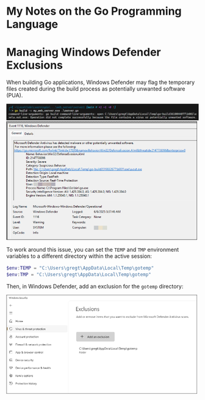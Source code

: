 # My Notes on the Go Programming Language

# Managing Windows Defender Exclusions

When building Go applications, Windows Defender may flag the temporary files created during the build process as potentially unwanted software (PUA).

<img src="images/1749200008499.png" alt="Windows Defender PUA Warning" width="800" />

<img src="images/1749200228340.png" width="500" />

To work around this issue, you can set the `TEMP` and `TMP` environment variables to a different directory within the active session:

```powershell
$env:TEMP = "C:\Users\gregt\AppData\Local\Temp\gotemp"
$env:TMP = "C:\Users\gregt\AppData\Local\Temp\gotemp"
```

Then, in Windows Defender, add an exclusion for the `gotemp` directory:

<img src="images/1749200434394.png" width="500" />
